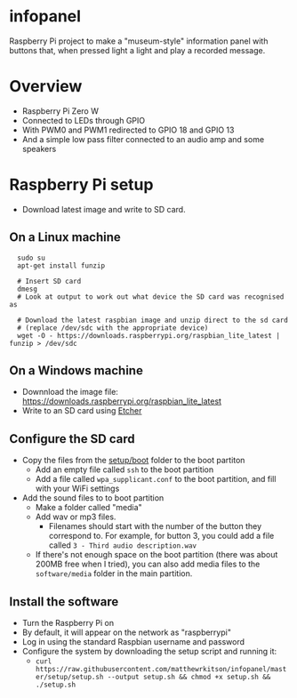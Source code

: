 # infopanel
Raspberry Pi project to make a "museum-style" information panel with buttons that, when pressed light a light and play a recorded message. 

# Overview

* Raspberry Pi Zero W
 * Connected to LEDs through GPIO
 * With PWM0 and PWM1 redirected to GPIO 18 and GPIO 13
 * And a simple low pass filter connected to an audio amp and some speakers

# Raspberry Pi setup
* Download latest image and write to SD card. 

## On a Linux machine
```
  sudo su
  apt-get install funzip
  
  # Insert SD card
  dmesg 
  # Look at output to work out what device the SD card was recognised as
  
  # Download the latest raspbian image and unzip direct to the sd card 
  # (replace /dev/sdc with the appropriate device)
  wget -O - https://downloads.raspberrypi.org/raspbian_lite_latest | funzip > /dev/sdc
```
## On a Windows machine
* Downnload the image file: https://downloads.raspberrypi.org/raspbian_lite_latest
* Write to an SD card using [Etcher](https://www.balena.io/etcher/)

## Configure the SD card
* Copy the files from the [setup/boot](setup/boot) folder to the boot partiton
  * Add an empty file called `ssh` to the boot partition
  * Add a file called `wpa_supplicant.conf` to the boot partition, and fill with your WiFi settings
* Add the sound files to to boot partition
  * Make a folder called "media"
  * Add wav or mp3 files. 
    * Filenames should start with the number of the button they correspond to. For example, for button 3, you could add a file called `3 - Third audio description.wav`
  * If there's not enough space on the boot partition (there was about 200MB free when I tried), you can also add media files to the `software/media` folder in the main partition.

## Install the software
* Turn the Raspberry Pi on
* By default, it will appear on the network as "raspberrypi"
* Log in using the standard Raspbian username and password
* Configure the system by downloading the setup script and running it:
  * `curl https://raw.githubusercontent.com/matthewrkitson/infopanel/master/setup/setup.sh --output setup.sh && chmod +x setup.sh && ./setup.sh`
